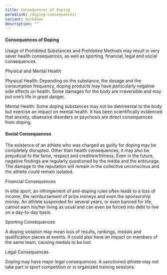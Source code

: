 ```yaml
---
title: Consequences of Doping
permalink: /doping-consequences/
variant: markdown
description: ""
---
```

#### Consequences of Doping

Usage of Prohibited Substances and Prohibited Methods may result in very sever health consequences, as well as sporting, financial, legal and social consequences.

Physical and Mental Health

Physical Health: Depending on the substance, the dosage and the consumption frequency, doping products may have particularly negative side effects on health. Some damages for the body are irreversible and may put one’s life in great danger.

Mental Health: Some doping substances may not be detrimental to the body but exercise an impact on mental health. It has been scientifically evidenced that anxiety, obsessive disorders or psychosis are direct consequences from doping.

#### Social Consequences

The existence of an athlete who was charged as guilty for doping may be completely disrupted. Other than health consequences, it may also be prejudicial to the fame, respect and creditworthiness. Even in the future, negative findings are regularly questioned by the media and the entourage. The damage to the reputation will remain in the collective unconscious and the athlete could remain isolated.

Financial Consequences

In elite sport, an infringement of anti-doping rules often leads to a loss of income, the reimbursement of prize moneys and even the sponsorship money. An athlete suspended for several years, or even banned for life, cannot earn his/her living as usual and can even be forced into debt to live on a day-to-day basis.

Sporting Consequences

A doping violation may mean loss of results, rankings, medals and qualification places at events. It could also have an impact on members of the same team, causing medals to be lost.

Legal Consequences

Doping may have major legal consequences. A sanctioned athlete may not take part in sport competition or in organized training sessions.